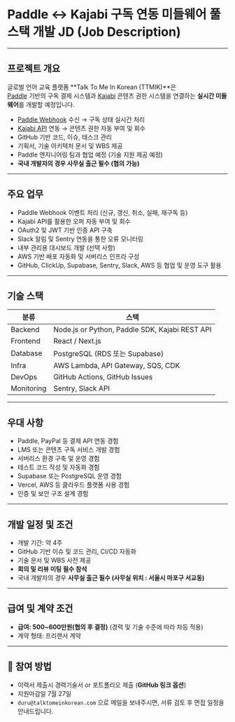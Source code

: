 # Paddle ↔ Kajabi 구독 연동 미들웨어 풀스택 개발 JD (Job Description)

---

## 프로젝트 개요

글로벌 언어 교육 플랫폼 **Talk To Me In Korean (TTMIK)**은  
[Paddle](https://paddle.com/) 기반의 구독 결제 시스템과 [Kajabi](https://kajabi.com/) 콘텐츠 권한 시스템을 연결하는 **실시간 미들웨어**를 개발할 예정입니다.

- [Paddle Webhook](https://docs.paddle.com/webhooks) 수신 → 구독 상태 실시간 처리  
- [Kajabi API](https://app.kajabi.com/developers) 연동 → 콘텐츠 권한 자동 부여 및 회수  
- GitHub 기반 코드, 이슈, 태스크 관리  
- 기획서, 기술 아키텍처 문서 및 WBS 제공  
- Paddle 엔지니어링 팀과 협업 예정 (기술 지원 제공 예정)  
- **국내 개발자의 경우 사무실 출근 필수 (협의 가능)**  

---

## 주요 업무

- Paddle Webhook 이벤트 처리 (신규, 갱신, 취소, 실패, 재구독 등)  
- Kajabi API를 활용한 오퍼 자동 부여 및 회수  
- OAuth2 및 JWT 기반 인증 API 구축  
- Slack 알림 및 Sentry 연동을 통한 오류 모니터링  
- 내부 관리용 대시보드 개발 (선택 사항)  
- AWS 기반 배포 자동화 및 서버리스 인프라 구성  
- GitHub, ClickUp, Supabase, Sentry, Slack, AWS 등 협업 및 운영 도구 활용

---

## 기술 스택

| 분류 | 스택 |
|------|------|
| Backend | Node.js or Python, Paddle SDK, Kajabi REST API |
| Frontend | React / Next.js |
| Database | PostgreSQL (RDS 또는 Supabase) |
| Infra | AWS Lambda, API Gateway, SQS, CDK |
| DevOps | GitHub Actions, GitHub Issues |
| Monitoring | Sentry, Slack API |

---

## 우대 사항

- Paddle, PayPal 등 결제 API 연동 경험  
- LMS 또는 콘텐츠 구독 서비스 개발 경험  
- 서버리스 환경 구축 및 운영 경험  
- 테스트 코드 작성 및 자동화 경험  
- Supabase 또는 PostgreSQL 운영 경험  
- Vercel, AWS 등 클라우드 플랫폼 사용 경험  
- 인증 및 보안 구조 설계 경험

---

## 개발 일정 및 조건

- 개발 기간: 약 4주  
- GitHub 기반 이슈 및 코드 관리, CI/CD 자동화  
- 기술 문서 및 WBS 사전 제공  
- **회의 및 리뷰 미팅 필수 참석**  
- 국내 개발자의 경우 **사무실 출근 필수 (사무실 위치 : 서울시 마포구 서교동)**  

---

## 급여 및 계약 조건

- **급여: 500~600만원(협의 후 결정)** (경력 및 기술 수준에 따라 차등 적용)
- 계약 형태: 프리랜서 계약

---

## 📩 참여 방법

- 이력서 제출시 경력기술서 or 포트폴리오 제출 (**GitHub 링크 옵션**)
- 지원마감일 7월 27일
- `duru@talktomeinkorean.com` 으로 메일을 보내주시면, 서류 검토 후 면접 일정을 안내드립니다.
